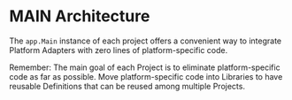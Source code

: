 
# MAIN Architecture

The `app.Main` instance of each project
offers a convenient way to integrate
Platform Adapters with zero lines of
platform-specific code.

Remember: The main goal of each Project
is to eliminate platform-specific code
as far as possible. Move platform-specific
code into Libraries to have reusable
Definitions that can be reused among
multiple Projects.

